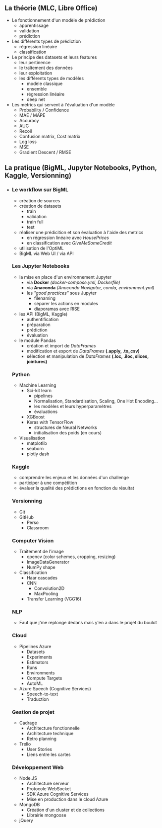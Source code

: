## La théorie (MLC, Libre Office)
  - Le fonctionnement d'un modèle de prédiction
    * apprentissage
    * validation
    * prédiction
  - Les différents types de prédiction
    * régression linéaire
    * classification
  - Le principe des datasets et leurs features
    * leur pertinence
    * le traîtement des données
    * leur exploitation
    * les différents types de modèles
        + modèle classique
        + ensemble
        + régression linéaire
        + deep net
  - Les metrics qui servent à l'évaluation d'un modèle
    * Probability / Confidence
    * MAE / MAPE
    * Accuracy
    * AUC
    * Recoil
    * Confusion matrix, Cost matrix
    * Log loss
    * MSE
    * Gradient Descent / RMSE


## La pratique (BigML, Jupyter Notebooks, Python, Kaggle, Versionning)
  - ### Le workflow sur BigML
    * création de sources
    * création de datasets
        + train
        + validation
        + train full
        + test
    * réaliser une prédicition et son évaluation à l'aide des metrics
        + en régression linéaire avec *HousePrices*
        + en classification avec *GiveMeSomeCredit*
    * utilisation de l'OptiML
    * BigML via Web UI / via API

    ### Les Jupyter Notebooks
    * la mise en place d'un environnement Jupyter
        + via **Docker** *(docker-compose.yml, Dockerfile)*
        + via **Anaconda** *(Anaconda Navigator, conda, environment.yml)*
        + les *"good practices"* sous Jupyter
            - filenaming
            - séparer les actions en modules
            - diaporamas avec RISE
    * les API (BigML, Kaggle)
        + authentification
        + préparation
        + prédiction
        + évaluation
    * le module Pandas
        + création et import de *DataFrames*
        + modification et export de *DataFrames* **(.apply, .to_csv)**
        + sélection et manipulation de *DataFrames* **(.loc, .iloc, slices, jointures)**

    ### Python
    * Machine Learning
        * Sci-kit learn
          + pipelines
          + Normalisation, Standardisation, Scaling, One Hot Encoding...
          + les modèles et leurs hyperparamètres
          + évaluations
        * XGBoost
        * Keras with TensorFlow
          + structures de Neural Networks
          + initialisation des poids (en cours)
    * Visualisation
        * matplotlib
        * seaborn
        * plotly dash
    
    ### Kaggle
    * comprendre les enjeux et les données d'un challenge
    * participer à une compétition
    * évaluer la qualité des prédictions en fonction du résultat

    ### Versionning
    * Git
    * GitHub
        + Perso
        + Classroom

    ### Computer Vision
    * Traîtement de l'image
        * opencv (color schemes, cropping, resizing)
        * ImageDataGenerator
        * NumPy shape
    * Classification
        + Haar cascades
        + CNN
          - Convolution2D
          - MaxPooling
        + Transfer Learning (VGG16)

    ### NLP
    * Faut que j'me replonge dedans mais y'en a dans le projet du boulot

    ### Cloud
    * Pipelines Azure
        + Datasets
        + Experiments
        + Estimators
        + Runs
        + Environments
        + Compute Targets
        + AutoML
    * Azure Speech (Cognitive Services)
        + Speech-to-text
        + Traduction

    ### Gestion de projet
    * Cadrage
        + Architecture fonctionnelle
        + Architecture technique
        + Retro planning
    * Trello
        + User Stories
        + Liens entre les cartes
    
    ### Développement Web
    * Node.JS
        + Architecture serveur
        + Protocole WebSocket
        + SDK Azure Cognitive Services
        + Mise en production dans le cloud Azure
    * MongoDB
        + Création d'un cluster et de collections
        + Librairie mongoose
    * jQuery
